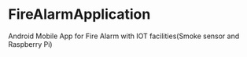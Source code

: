 # FireAlarmApplication
Android Mobile App for Fire Alarm with IOT facilities(Smoke sensor and Raspberry Pi)
